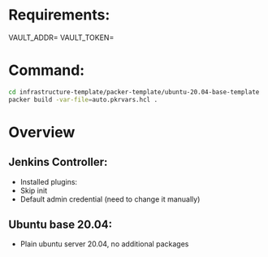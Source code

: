 # Requirements:
VAULT_ADDR=
VAULT_TOKEN=


# Command:

```bash
cd infrastructure-template/packer-template/ubuntu-20.04-base-template
packer build -var-file=auto.pkrvars.hcl .
```

# Overview

## Jenkins Controller:
- Installed plugins:
- Skip init
- Default admin credential (need to change it manually)

## Ubuntu base 20.04:
- Plain ubuntu server 20.04, no additional packages

